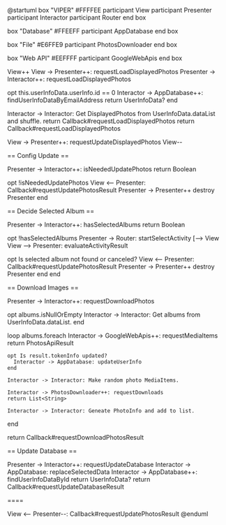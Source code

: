 @startuml
box "VIPER" #FFFFEE
  participant View
  participant Presenter
  participant Interactor
  participant Router
end box

box "Database" #FFEEFF
  participant AppDatabase
end box

box "File" #E6FFE9
  participant PhotosDownloader
end box

box "Web API" #EEFFFF
  participant GoogleWebApis
end box

View++
View -> Presenter++: requestLoadDisplayedPhotos
  Presenter -> Interactor++: requestLoadDisplayedPhotos

  opt this.userInfoData.userInfo.id == 0
    Interactor -> AppDatabase++: findUserInfoDataByEmailAddress
    return UserInfoData?
  end

  Interactor -> Interactor: Get DisplayedPhotos from UserInfoData.dataList and shuffle.
  return Callback#requestLoadDisplayedPhotos
return Callback#requestLoadDisplayedPhotos

View -> Presenter++: requestUpdateDisplayedPhotos
View--

== Config Update ==

Presenter -> Interactor++: isNeededUpdatePhotos
return Boolean

opt !isNeededUpdatePhotos
  View <-- Presenter: Callback#requestUpdatePhotosResult
  Presenter -> Presenter++
  destroy Presenter
end

== Decide Selected Album ==

Presenter -> Interactor++: hasSelectedAlbums
return Boolean

opt !hasSelectedAlbums
  Presenter -> Router: startSelectActivity
  [--> View
  View --> Presenter: evaluateActivityResult

  opt Is selected album not found or canceled?
    View <-- Presenter: Callback#requestUpdatePhotosResult
    Presenter -> Presenter++
    destroy Presenter
  end
end

== Download Images ==

Presenter -> Interactor++: requestDownloadPhotos

  opt albums.isNullOrEmpty
    Interactor -> Interactor: Get albums from UserInfoData.dataList.
  end

  loop albums.foreach
    Interactor -> GoogleWebApis++: requestMediaItems
    return PhotosApiResult<MediaItem>

    opt Is result.tokenInfo updated?
      Interactor -> AppDatabase: updateUserInfo
    end

    Interactor -> Interactor: Make random photo MediaItems.

    Interactor -> PhotosDownloader++: requestDownloads
    return List<String>

    Interactor -> Interactor: Geneate PhotoInfo and add to list.
  end

return Callback#requestDownloadPhotosResult

== Update Database ==

Presenter -> Interactor++: requestUpdateDatabase
  Interactor -> AppDatabase: replaceSelectedData
  Interactor -> AppDatabase++: findUserInfoDataById
  return UserInfoData?
return Callback#requestUpdateDatabaseResult

====

View <-- Presenter--: Callback#requestUpdatePhotosResult
@enduml